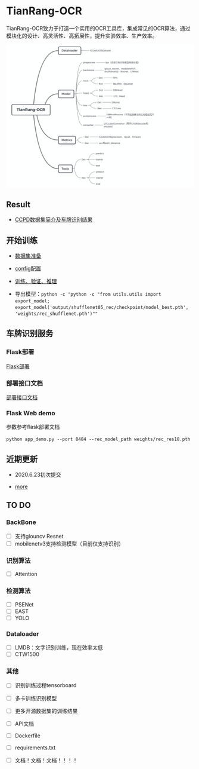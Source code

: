 # TianRang-OCR

TianRang-OCR致力于打造一个实用的OCR工具库，集成常见的OCR算法，通过模块化的设计、高灵活性、高拓展性，提升实验效率、生产效率。

![image-20200623171609880](wiki/结构.png)

## Result

- [CCPD数据集简介及车牌识别结果](wiki/CCPD数据集简介及结果.md)



## 开始训练

- [数据集准备](wiki/数据集准备.md)
- [config配置](wiki/config配置示例.md)
- [训练、验证、推理](wiki/训练、验证及推理.md)

- 导出模型：`python -c "python -c "from utils.utils import export_model; export_model('output/shufflenet05_rec/checkpoint/model_best.pth', 'weights/rec_shufflenet.pth')""`



## 车牌识别服务

### Flask部署

[Flask部署](wiki/车牌识别服务部署文档.md)

### 部署接口文档

[部署接口文档](wiki/车牌识别服务部署文档.md)

### Flask Web demo

参数参考flask部署文档

`python app_demo.py --port 8484 --rec_model_path weights/rec_res18.pth`

## 近期更新

- 2020.6.23初次提交

- [more](wiki/更新.md)

## TO DO

### BackBone

- [ ] 支持glouncv Resnet
- [ ] mobilenetv3支持检测模型（目前仅支持识别）

### 识别算法

- [ ] Attention

### 检测算法

- [ ] PSENet
- [ ] EAST
- [ ] YOLO

### Dataloader

- [ ] LMDB：文字识别训练，现在效率太低
- [ ] CTW1500

### 其他

- [ ] 识别训练过程tensorboard
- [ ] 多卡训练识别模型
- [ ] 更多开源数据集的训练结果
- [ ] API文档
- [ ] Dockerfile
- [ ] requirements.txt
- [ ] 文档！文档！文档！！！！

